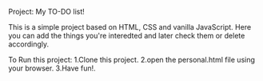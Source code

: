 Project: My TO-DO list!

This is a simple project based on HTML, CSS and vanilla JavaScript. 
Here you can add the things you're interedted and later check them or delete accordingly.

To Run this project:
1.Clone this project.
2.open the personal.html file using your browser.
3.Have fun!.
